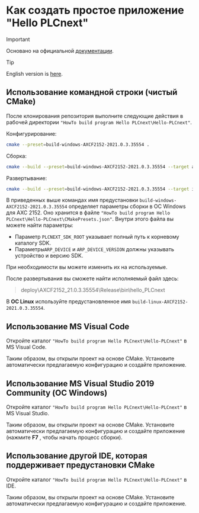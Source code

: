 # Как создать простое приложение "Hello PLCnext" #

> [!IMPORTANT]
> Основано на официальной [документации](https://github.com/PLCnext/SampleRuntime/blob/master/getting-started/Part-01/README.md).

> [!TIP]
> English version is [here](./readme.md).

## Использование командной строки (чистый **CMake**) ##

После клонирования репозитория выполните следующие действия в рабочей директории  `"HowTo build program Hello PLCnext\Hello-PLCnext"`.

Конфигурирование:
```sh
cmake --preset=build-windows-AXCF2152-2021.0.3.35554 .
```

Сборка:
```sh
cmake --build --preset=build-windows-AXCF2152-2021.0.3.35554 --target all
```

Развертывание:
```sh
cmake --build --preset=build-windows-AXCF2152-2021.0.3.35554 --target install
```

В приведенных выше командах имя предустановки `build-windows-AXCF2152-2021.0.3.35554` определяет параметры сборки в ОС Windows для AXC 2152. Оно хранится в файле `"HowTo build program Hello PLCnext\Hello-PLCnext\CMakePresets.json"`. Внутри этого файла вы можете найти параметры:

 - Параметр `PLCNEXT_SDK_ROOT` указывает полный путь к корневому каталогу SDK.
 - Параметры`ARP_DEVICE` и `ARP_DEVICE_VERSION` должны указывать устройство и версию SDK.

При необходимости вы можете изменить их на используемые.

После развертывания вы сможете найти исполняемый файл здесь:

>deploy\AXCF2152_21.0.3.35554\Release\bin\hello_PLCnext

В **ОС Linux** используйте предустановленное имя `build-linux-AXCF2152-2021.0.3.35554`.

## Использование MS Visual Code ##

Откройте каталог `"HowTo build program Hello PLCnext\Hello-PLCnext"` в MS Visual Code.

Таким образом, вы открыли проект на основе CMake. Установите автоматически предлагаемую конфигурацию и создайте приложение.

## Использование MS Visual Studio 2019 Community (ОС Windows) ##

Откройте каталог `"HowTo build program Hello PLCnext\Hello-PLCnext"` в MS Visual Studio.

Таким образом, вы открыли проект на основе CMake. Установите автоматически предлагаемую конфигурацию и создайте приложение (нажмите **F7** , чтобы начать процесс сборки).

## Использование другой IDE, которая поддерживает предустановки CMake

Откройте каталог `"HowTo build program Hello PLCnext\Hello-PLCnext"` в IDE.

Таким образом, вы открыли проект на основе CMake. Установите автоматически предлагаемую конфигурацию и создайте приложение.

